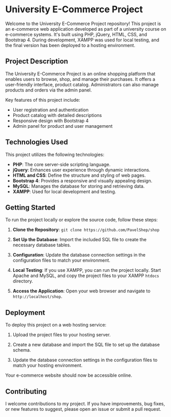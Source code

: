 # University E-Commerce Project

Welcome to the University E-Commerce Project repository! This project is an e-commerce web application developed as part of a university course on e-commerce systems. 
It's built using PHP, jQuery, HTML, CSS, and Bootstrap 4. 
During development, XAMPP was used for local testing, and the final version has been deployed to a hosting environment.

## Project Description

The University E-Commerce Project is an online shopping platform that enables users to browse, shop, and manage their purchases. 
It offers a user-friendly interface, product catalog. Administrators can also manage products and orders via the admin panel.

Key features of this project include:

- User registration and authentication
- Product catalog with detailed descriptions
- Responsive design with Bootstrap 4
- Admin panel for product and user management

## Technologies Used

This project utilizes the following technologies:

- **PHP**: The core server-side scripting language.
- **jQuery**: Enhances user experience through dynamic interactions.
- **HTML and CSS**: Define the structure and styling of web pages.
- **Bootstrap 4**: Provides a responsive and visually appealing design.
- **MySQL**: Manages the database for storing and retrieving data.
- **XAMPP**: Used for local development and testing.

## Getting Started

To run the project locally or explore the source code, follow these steps:

1. **Clone the Repository**: `git clone https://github.com/PavelShep/shop`

2. **Set Up the Database**: Import the included SQL file to create the necessary database tables.

3. **Configuration**: Update the database connection settings in the configuration files to match your environment.

4. **Local Testing**: If you use XAMPP, you can run the project locally. Start Apache and MySQL, and copy the project files to your XAMPP `htdocs` directory.

5. **Access the Application**: Open your web browser and navigate to `http://localhost/shop`.

## Deployment

To deploy this project on a web hosting service:

1. Upload the project files to your hosting server.

2. Create a new database and import the SQL file to set up the database schema.

3. Update the database connection settings in the configuration files to match your hosting environment.

Your e-commerce website should now be accessible online.

## Contributing

I welcome contributions to my project. If you have improvements, bug fixes, or new features to suggest, please open an issue or submit a pull request.

